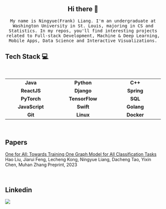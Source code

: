 
<h2 align="center"> Hi there 👋 <br/> </h2> 

<p align="center"> <samp> My name is Ningyue(Frank) Liang. I'm an undergraduate at Washington University in St. Louis, majoring in CS and Statistics. In my repos, you'll find interesting projects related to Full-stack Development, Machine & Deep Learning, Mobile Apps, Data Science and Interactive Visualizations.
  
  
## Tech Stack :computer:

<br>
<table>
<tbody>

<tr>
  <td align="center" width="20%">
  <span><b><center>Java</center></b></span> 

  </td>
  
  <td align="center" width="20%">
  <span><b><center>Python</center></b></span> 
  </td>
  
  <td align="center" width="20%">
  <span><b><center>C++</center></b></span> 

  </td>

</tr>

<tr>
  <td align="center" width="20%">
  <span><b><center>ReactJS</center></b></span> 

  </td>

  <td align="center" width="20%">
  <span><b><center>Django</center></b></span> 

  </td>

  <td align="center" width="20%">
  <span><b><center>Spring</center></b></span> 
  
  </td>
  
</tr>  

<tr>
  <td align="center" width="20%">
  <span><b><center>PyTorch</center></b></span> 

  </td>
  
  <td align="center" width="20%">
  <span><b><center>TensorFlow</center></b></span> 

  </td>
  

  <td align="center" width="20%">
  <span><b><center>SQL</center></b></span> 
 
  </td>
  

</tr>

<tr>
  <td align="center" width="20%">
  <span><b><center>JavaScript</center></b></span> 
  
  </td>
  
  <td align="center" width="20%">
  <span><b><center>Swift</center></b></span> 
  
  </td>
  

  <td align="center" width="20%">
  <span><b><center>Golang</center></b></span> 
  
  </td>
  

</tr>

<tr>
  <td align="center" width="20%">
  <span><b><center>Git</center></b></span> 
  
  </td>
  
  <td align="center" width="20%">
  <span><b><center>Linux</center></b></span> 

  </td>

  <td align="center" width="20%">
  <span><b><center>Docker</center></b></span> 

  </td>

</tr>

</tbody>
</table>

<br />

## Papers
[One for All: Towards Training One Graph Model for All Classification Tasks](https://arxiv.org/abs/2310.00149)
Hao Liu, Jiarui Feng, Lecheng Kong, Ningyue Liang, Dacheng Tao, Yixin Chen, Muhan Zhang
Preprint, 2023

<br />

## Linkedin
<p align="left">
<a href="https://www.linkedin.com/in/ningyue-liang-frank/"><img src="https://img.shields.io/badge/linkedin-%230077B5.svg?&style=for-the-badge&logo=linkedin&logoColor=white"/></a>
</p>


